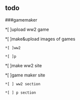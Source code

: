 ## todo

###gamemaker

  *[ ]upload ww2 game
  
  *[ ]make&upload images of games
  
    *[ ]ww2
    
    *[ ]p
    
  *[ ]make ww2 site
  
  *[ ]game maker site
  
    *[ ] ww2 section
    
    *[ ] p section
